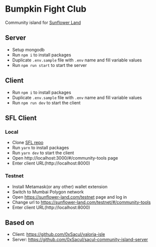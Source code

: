# Bumpkin Fight Club

Community island for [Sunflower Land](https://sunflower-land.com/)

## Server

- Setup mongodb
- Run `npm i` to install packages
- Duplicate `.env.sample` file with `.env` name and fill variable values
- Run `npm run start` to start the server

## Client

- Run `npm i` to install packages
- Duplicate `.env.sample` file with `.env` name and fill variable values
- Run `npm run dev` to start the client

## SFL Client

### Local

- Clone [SFL repo](https://github.com/sunflower-land/sunflower-land)
- Run `yarn` to install packages
- Run `yarn dev` to start the client
- Open http://localhost:3000/#/community-tools page
- Enter client URL(http://localhost:8000)

### Testnet

- Install Metamask(or any other) wallet extension
- Switch to Mumbai Polygon network
- Open https://sunflower-land.com/testnet page and log in
- Change url to https://sunflower-land.com/testnet/#/community-tools
- Enter client URL(http://localhost:8000)

## Based on

- Client: https://github.com/0xSacul/valoria-isle
- Server: https://github.com/0xSacul/sacul-community-island-server
